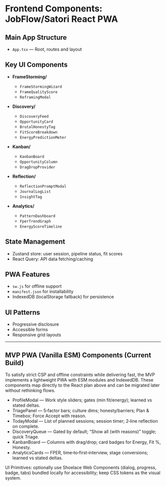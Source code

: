 # Frontend Components: JobFlow/Satori React PWA

## Main App Structure
- `App.tsx` — Root, routes and layout

## Key UI Components

- **FrameStorming/**
  - `FrameStormingWizard`
  - `FrameQualityScore`
  - `ReframingModal`

- **Discovery/**
  - `DiscoveryFeed`
  - `OpportunityCard`
  - `BrutalHonestyTag`
  - `FitScoreBreakdown`
  - `EnergyPredictionMeter`

- **Kanban/**
  - `KanbanBoard`
  - `OpportunityColumn`
  - `DragDropProvider`

- **Reflection/**
  - `ReflectionPromptModal`
  - `JournalLogList`
  - `InsightTag`

- **Analytics/**
  - `PatternDashboard`
  - `FperTrendGraph`
  - `EnergyScoreTimeline`

## State Management
- Zustand store: user session, pipeline status, fit scores
- React Query: API data fetching/caching

## PWA Features
- `sw.js` for offline support
- `manifest.json` for installability
- IndexedDB (localStorage fallback) for persistence

## UI Patterns
- Progressive disclosure
- Accessible forms
- Responsive grid layouts

---

## MVP PWA (Vanilla ESM) Components (Current Build)

To satisfy strict CSP and offline constraints while delivering fast, the MVP implements a lightweight PWA with ESM modules and IndexedDB. These components map directly to the React plan above and can be migrated later without rethinking flows.

- ProfileModal — Work style sliders; gates (min fit/energy); learned vs stated deltas.
- TriagePanel — 5‑factor bars; culture dims; honesty/barriers; Plan & Timebox; Force Accept with reason.
- TodayModal — List of planned sessions; session timer; 2‑line reflection on complete.
- DiscoveryQueue — Gated by default; “Show all (with reasons)” toggle; quick Triage.
- KanbanBoard — Columns with drag/drop; card badges for Energy, Fit %, Honesty.
- AnalyticsCards — FPER, time‑to‑first‑interview, stage conversions; learned vs stated deltas.

UI Primitives: optionally use Shoelace Web Components (dialog, progress, badge, tabs) bundled locally for accessibility; keep CSS tokens as the visual system.

